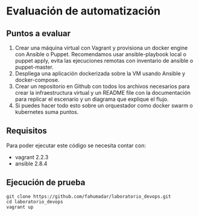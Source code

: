 # Evaluación de automatización
## Puntos a evaluar
1. Crear una máquina virtual con Vagrant y provisiona un docker engine con Ansible o Puppet. Recomendamos usar ansible-playbook local o puppet apply, evita las ejecuciones remotas con inventario de ansible o puppet-master.
2. Despliega una aplicación dockerizada sobre la VM usando Ansible y docker-compose.
3. Crear un repositorio en Github con todos los archivos necesarios para crear la infraestructura virtual y un README file con la documentación para replicar el escenario y un diagrama que explique el flujo.
4. Si puedes hacer todo esto sobre un orquestador como docker swarm o kubernetes suma puntos.
## Requisitos
Para poder ejecutar este código se necesita contar con:
* vagrant 2.2.3
* ansible 2.8.4

## Ejecución de prueba
```
git clone https://github.com/fahumadar/laboratorio_devops.git
cd laboratorio_devops
vagrant up
```
